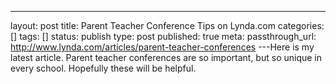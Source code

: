 ---
layout: post
title: Parent Teacher Conference Tips on Lynda.com
categories: []
tags: []
status: publish
type: post
published: true
meta:
  passthrough_url: http://www.lynda.com/articles/parent-teacher-conferences
---Here is my latest article. Parent teacher conferences are so important, but so unique in every school. Hopefully these will be helpful.
